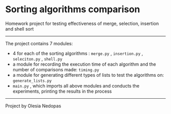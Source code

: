 # Sorting algorithms comparison
Homework project for testing effectiveness of merge, selection, insertion and shell sort

---

The project contains 7 modules:
- 4 for each of the sorting algorithms : `merge.py` , `insertion.py` , `seleciton.py` , `shell.py`
- a module for recording the execution time of each algorithm and the number of comparisons made: `timing.py`
- a module for generating different types of lists to test the algorithms on: `generate_lists.py`
- `main.py` , which imports all above modules and conducts the experiments, printing the results in the process

---
Project by Olesia Nedopas
